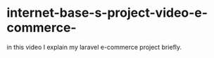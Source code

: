 # internet-base-s-project-video-e-commerce-
in this video I explain my laravel e-commerce project briefly.
